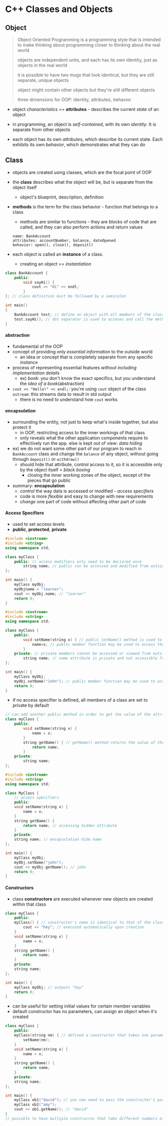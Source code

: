 # C++ Classes and Objects



## Object

> Object Oriented Programming is a programming style that is intended to make thinking about programming closer to thinking about the real world
>
> objects are independent units, and each has its own identity, just as objects in the real world
>
> it is possible to have two mugs that look identical, but they are still separate, unique objects
>
> object might contain other objects but they're still different objects
>
> three dimensions for OOP: identity, attributes, behavior

* object *characteristics* == **attributes** - describes the current *state* of an object

* in programming, an object is *self-contained*, with its own *identity*. It is separate from other objects
* each object has its own *attributes*, which describe its current state. Each exhibits its own *behavior*, which demonstrates what they can do



## Class

* objects are created using classes, which are the focal point of OOP

* the **class** describes what the object will be, but is separate from the object itself

  * object's blueprint, description, definition

* **methods** is the term for the class behavior - function that belongs to a class

  * methods are similar to functions - they are blocks of code that are called, and they can also perform actions and return values

  ```
  name: BankAccount
  attributes: accountNumber, balance, dateOpened
  behavior: open(), close(), deposit()
  ```

* each object is called an **instance** of a class.

  * creating an object == *instantiation*

```c++
class BankAccount {
    public:
        void sayHi() {
            cout << "Hi" << endl;
        }
}; // class definition must be followed by a semicolon

int main()
{
    BankAccount test; // define an object with all members of the class defined
    test.sayHi(); // dot separator is used to acceses and call the method of the object
}
```

#### abstraction

* fundamental of the OOP
* concept of providing only *essential information* to the outside world
  * an idea or concept that is completely separate from any specific *instance*
* process of representing essential features *without including implementation details*
  * ex) *book*: you don't know the exact specifics, but you understand the *idea of a book*(abstraction)
* `cout << "Hello!" << endl;`: you're using `cout` object of the class `ostream`: this streams data to result in std output
  * there is no need to understand how `cout` works

#### encapsulation

* surrounding the entity, not just to keep what's inside together, but also protect it
  * in OOP, restricting access to the inner workings of that class
  * only reveals what the other application components require to effectively run the app. else is kept out of view: *data hiding*
* ex) we do not want some other part of our program to reach in `BankAccount` class and change the `balance` of any object, without going through `deposit()` or `withdraw()`
  * should hide that attribute, control access to it, so it is accessible only by the object itself = *black boxing*
    * closing the inner working zones of the object, except of the pieces that go public
* summary: **encapsulation**
  * *control* the way data is accessed or modified - *access specifiers*
  * code is more *flexible* and easy to change with new requirements
  * *change* one part of code without affecting other part of code

#### Access Specifiers

* used to set access levels 
* **public**, **protected**, **private**

```c++
#include <iostream>
#include <string>
using namespace std;

class myClass {
    public: // access modifiers only need to be declared once
    	string name; // public can be accessed and modified from outside the code
};

int main() {
    myClass myObj;
    myObjname = "learner";
    cout << myObj.name; // "learner"
    return 0;
}
```

```c++
#include <iostream>
#include <string>
using namespace std;

class myClass {
    public:
        void setName(string x) { // public setName() method is used to set the private name attribute
            name=x; // public member function may be used to access the private members
        }
   	private: // private members cannot be accessed or viewed from outside the class, it can be accessed only from within the class
    	string name; // name attribute is private and not accessible from the outside
};

int main() {
    myClass myObj;
    myObj.setName("John"); // public member function may be used to access the private members
    return 0;
}
```

* if no access specifier is defined, all members of a class are set to private by default

```c++
// can add another public method in order to get the value of the attribute
class myClass {
    public:
        void setName(string x) {
            name = x;
        }
        string getName() { // getName() method returns the value of the private name attribute
            return name;
        }
    private:
    	string name;
};
```

```c++
#include <iostream>
#include <string>
using namespace std;

class MyClass {
    // access specifiers
    public:
    void setName(string x) {
        name = x;
    }
    string getName() {
        return name; // accessing hidden attribute
    }
    private:
    string name; // encapsulation hide name
};

int main() {
    myClass myObj;
    myObj.setName("john");
    cout << myObj.getName(); // john
    return 0;
}
```



#### Constructors

* class **constructors** are executed whenever new objects are created within that class

```c++
class myClass {
    public:
    myClass() { // constructor's name is identical to that of the class, no return type
        cout << "hey"; // executed automatically upon creation
    }
    void setName(string x) {
        name = x;
    }
    string getName() {
        return name;
    }
    private:
    string name;
};

int main() {
    myClass myObj; // outputs "hey"
    return 0;
}
```

* can be useful for setting initial values for certain member variables
* default constructor has no parameters, can assign an object when it's created

```c++
class myClass {
    public:
    myClass(string nm) { // defined a constructor that takes one parameter and assigns to the nm attribute
        setName(nm);
    }
    void setName(string x) {
        name = x;
    }
    string getName() {
        return name;
    }
    private:
    string name;
};

int main() {
    myClass ob1("david"); // you now need to pass the constructor's parameter
    myClass ob2("amy");
    cout << ob1.getName(); // "david"
}
// possible to have multiple construcros that take different numbers of parameters
```



